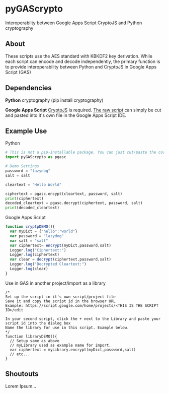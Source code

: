 # pyGAScrypto
Interoperabilty between Google Apps Script CryptoJS and Python cryptography

## About
These scripts use the AES standard with KBKDF2 key derivation. While each script can encode and decode independently, the primary function is to provide interoperability between Python and CryptoJS in Google Apps Script (GAS)

## Dependencies 
**Python**
cryptography (pip install cryptography)

**Google Apps Script**
[CryptoJS](https://github.com/brix/crypto-js) is required. [The raw script](https://cdnjs.cloudflare.com/ajax/libs/crypto-js/4.0.0/crypto-js.min.js) can simply be cut and pasted into it's own file in the Google Apps Script IDE.

## Example Use
Python
```python
# This is not a pip-installable package. You can just cut/paste the code into your own script.
import pyGAScrypto as pgasc

# Demo Settings
password = "lazydog"
salt = salt

cleartext = "Hello World"

ciphertext = pgasc.encypt(cleartext, password, salt)
print(ciphertext)
decoded_cleartext = pgasc.decrypt(ciphertext, password, salt)
print(decoded_cleartext)


```
Google Apps Script
```javascript
function cryptpDEMO(){
  var myDict = {"hello":"world"}
  var password = "lazydog"
  var salt = "salt"
  var ciphertext= encrypt(myDict,password,salt)
  Logger.log("Ciphertext:")
  Logger.log(ciphertext)
  var clear = decrypt(ciphertext,password,salt)
  Logger.log("Decrypted Cleartext:")
  Logger.log(clear)
}
```
Use in GAS in another project/import as a library
```
/*
Set up the script in it's own script/project file
Save it and copy the script id in the browser URL
Example: https://script.google.com/home/projects/<THIS IS THE SCRIPT ID>/edit

In your second script, click the + next to the Library and paste your script id into the dialog box
Name the library for use in this script. Example below. 
*/
function libraryDEMO(){
  // Setup same as above
  // myLibrary used as example name for import.
  var ciphertext = myLibrary.encrypt(myDict,password,salt)
  // etc...
}
```
## Shoutouts
Lorem Ipsum...
